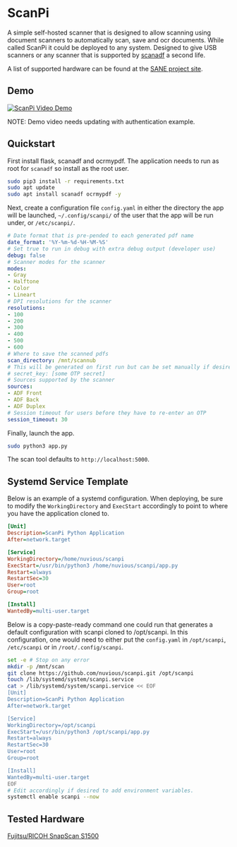 # ScanPi

A simple self-hosted scanner that is designed to allow scanning using document
scanners to automatically scan, save and ocr documents. While called ScanPi it
could be deployed to any system. Designed to give USB scanners or any scanner
that is supported by [scanadf](https://linux.die.net/man/1/scanadf) a second
life.

A list of supported hardware can be found at the
[SANE project site](http://www.sane-project.org/sane-mfgs.html).

## Demo

[![ScanPi Video Demo](http://img.youtube.com/vi/9Ftn02hEa44/0.jpg)](http://www.youtube.com/watch?v=9Ftn02hEa44 "ScanPi Video Demo")

NOTE: Demo video needs updating with authentication example.

## Quickstart

First install flask, scanadf and ocrmypdf. The application needs to run as root
for `scanadf` so install as the root user.

```bash
sudo pip3 install -r requirements.txt
sudo apt update
sudo apt install scanadf ocrmypdf -y
```

Next, create a configuration file `config.yaml` in either the directory the app
will be launched, `~/.config/scanpi/` of the user that the app will be run
under, or `/etc/scanpi/`.

```yaml
# Date format that is pre-pended to each generated pdf name
date_format: '%Y-%m-%d-%H-%M-%S'
# Set true to run in debug with extra debug output (developer use)
debug: false
# Scanner modes for the scanner
modes:
- Gray
- Halftone
- Color
- Lineart
# DPI resolutions for the scanner
resolutions:
- 100
- 200
- 300
- 400
- 500
- 600
# Where to save the scanned pdfs
scan_directory: /mnt/scannub
# This will be generated on first run but can be set manually if desired
# secret_key: [some OTP secret]
# Sources supported by the scanner
sources:
- ADF Front
- ADF Back
- ADF Duplex
# Session timeout for users before they have to re-enter an OTP
session_timeout: 30
```

Finally, launch the app.

```bash
sudo python3 app.py
```

The scan tool defaults to `http://localhost:5000`.

## Systemd Service Template

Below is an example of a systemd configuration. When deploying, be sure to
modify the `WorkingDirectory` and `ExecStart` accordingly to point to where
you have the application cloned to.

```ini
[Unit]
Description=ScanPi Python Application
After=network.target

[Service]
WorkingDirectory=/home/nuvious/scanpi
ExecStart=/usr/bin/python3 /home/nuvious/scanpi/app.py
Restart=always
RestartSec=30
User=root
Group=root

[Install]
WantedBy=multi-user.target
```

Below is a copy-paste-ready command one could run that generates a default
configuration with scanpi cloned to /opt/scanpi. In this configuration, one
would need to either put the `config.yaml` in `/opt/scanpi`, `/etc/scanpi` or
in `/root/.config/scanpi`.

```bash
set -e # Stop on any error
mkdir -p /mnt/scan
git clone https://github.com/nuvious/scanpi.git /opt/scanpi
touch /lib/systemd/system/scanpi.service
cat > /lib/systemd/system/scanpi.service << EOF
[Unit]
Description=ScanPi Python Application
After=network.target

[Service]
WorkingDirectory=/opt/scanpi
ExecStart=/usr/bin/python3 /opt/scanpi/app.py
Restart=always
RestartSec=30
User=root
Group=root

[Install]
WantedBy=multi-user.target
EOF
# Edit accordingly if desired to add environment variables.
systemctl enable scanpi --now
```

## Tested Hardware

[Fujitsu/RICOH SnapScan S1500](https://www.pfu.ricoh.com/global/scanners/scansnap/discontinued/s1500/s1500.html)
